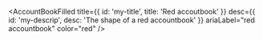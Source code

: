 <AccountBookFilled
  title={{ id: 'my-title', title: 'Red accoutbook' }}
  desc={{ id: 'my-descrip', desc: 'The shape of a red accountbook' }}
  ariaLabel="red accountbook"
  color="red"
/>